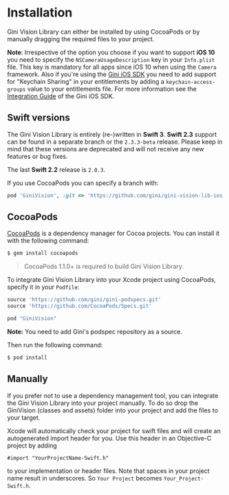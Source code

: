 Installation
=============================

Gini Vision Library can either be installed by using CocoaPods or by manually dragging the required files to your project.

**Note**: Irrespective of the option you choose if you want to support **iOS 10** you need to specify the `NSCameraUsageDescription` key in your `Info.plist` file. This key is mandatory for all apps since iOS 10 when using the `Camera` framework. Also if you're using the [Gini iOS SDK](https://github.com/gini/gini-sdk-ios) you need to add support for "Keychain Sharing" in your entitlements by adding a `keychain-access-groups` value to your entitlements file. For more information see the [Integration Guide](http://developer.gini.net/gini-sdk-ios/docs/guides/getting-started.html#integrating-the-gini-sdk) of the Gini iOS SDK.

## Swift versions

The Gini Vision Library is entirely (re-)written in **Swift 3**. **Swift 2.3** support can be found in a separate branch or the `2.3.3-beta` release. Please keep in mind that these versions are deprecated and will not receive any new features or bug fixes.

The last **Swift 2.2** release is `2.0.3`.

If you use CocoaPods you can specify a branch with:

```ruby
pod 'GiniVision', :git => 'https://github.com/gini/gini-vision-lib-ios.git', :branch => 'swift-2.3' # or use 'swift3'
```

## CocoaPods

[CocoaPods](http://cocoapods.org) is a dependency manager for Cocoa projects. You can install it with the following command:

```bash
$ gem install cocoapods
```

> CocoaPods 1.1.0+ is required to build Gini Vision Library.


To integrate Gini Vision Library into your Xcode project using CocoaPods, specify it in your `Podfile`:

```ruby
source 'https://github.com/gini/gini-podspecs.git'
source 'https://github.com/CocoaPods/Specs.git'

pod "GiniVision"
```

**Note:** You need to add Gini's podspec repository as a source.

Then run the following command:

```bash
$ pod install
```

## Manually

If you prefer not to use a dependency management tool, you can integrate the Gini Vision Library into your project manually.
To do so drop the GiniVision (classes and assets) folder into your project and add the files to your target.

Xcode will automatically check your project for swift files and will create an autogenerated import header for you.
Use this header in an Objective-C project by adding

```Obj-C
#import "YourProjectName-Swift.h"
```

to your implementation or header files. Note that spaces in your project name result in underscores. So `Your Project` becomes `Your_Project-Swift.h`.
